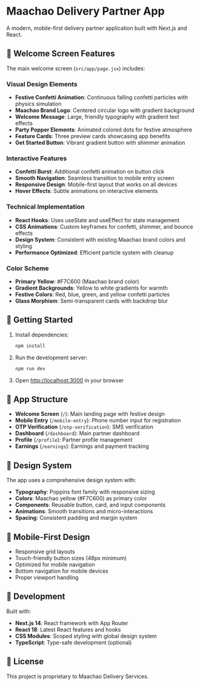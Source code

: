 # Maachao Delivery Partner App

A modern, mobile-first delivery partner application built with Next.js and React.

## 🎉 Welcome Screen Features

The main welcome screen (`src/app/page.jsx`) includes:

### Visual Design Elements
- **Festive Confetti Animation**: Continuous falling confetti particles with physics simulation
- **Maachao Brand Logo**: Centered circular logo with gradient background
- **Welcome Message**: Large, friendly typography with gradient text effects
- **Party Popper Elements**: Animated colored dots for festive atmosphere
- **Feature Cards**: Three preview cards showcasing app benefits
- **Get Started Button**: Vibrant gradient button with shimmer animation

### Interactive Features
- **Confetti Burst**: Additional confetti animation on button click
- **Smooth Navigation**: Seamless transition to mobile entry screen
- **Responsive Design**: Mobile-first layout that works on all devices
- **Hover Effects**: Subtle animations on interactive elements

### Technical Implementation
- **React Hooks**: Uses useState and useEffect for state management
- **CSS Animations**: Custom keyframes for confetti, shimmer, and bounce effects
- **Design System**: Consistent with existing Maachao brand colors and styling
- **Performance Optimized**: Efficient particle system with cleanup

### Color Scheme
- **Primary Yellow**: #F7C600 (Maachao brand color)
- **Gradient Backgrounds**: Yellow to white gradients for warmth
- **Festive Colors**: Red, blue, green, and yellow confetti particles
- **Glass Morphism**: Semi-transparent cards with backdrop blur

## 🚀 Getting Started

1. Install dependencies:
   ```bash
   npm install
   ```

2. Run the development server:
   ```bash
   npm run dev
   ```

3. Open [http://localhost:3000](http://localhost:3000) in your browser

## 📱 App Structure

- **Welcome Screen** (`/`): Main landing page with festive design
- **Mobile Entry** (`/mobile-entry`): Phone number input for registration
- **OTP Verification** (`/otp-verification`): SMS verification
- **Dashboard** (`/dashboard`): Main partner dashboard
- **Profile** (`/profile`): Partner profile management
- **Earnings** (`/earnings`): Earnings and payment tracking

## 🎨 Design System

The app uses a comprehensive design system with:
- **Typography**: Poppins font family with responsive sizing
- **Colors**: Maachao yellow (#F7C600) as primary color
- **Components**: Reusable button, card, and input components
- **Animations**: Smooth transitions and micro-interactions
- **Spacing**: Consistent padding and margin system

## 📱 Mobile-First Design

- Responsive grid layouts
- Touch-friendly button sizes (48px minimum)
- Optimized for mobile navigation
- Bottom navigation for mobile devices
- Proper viewport handling

## 🔧 Development

Built with:
- **Next.js 14**: React framework with App Router
- **React 18**: Latest React features and hooks
- **CSS Modules**: Scoped styling with global design system
- **TypeScript**: Type-safe development (optional)

## 📄 License

This project is proprietary to Maachao Delivery Services. 